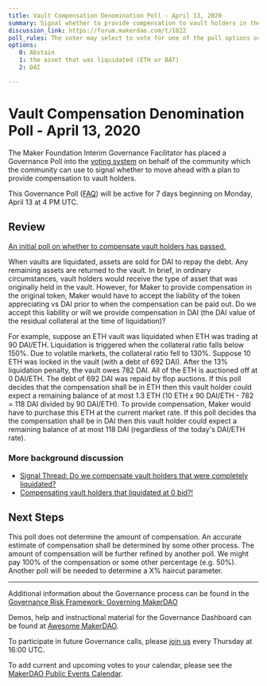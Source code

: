 ```yaml
---
title: Vault Compensation Denomination Poll - April 13, 2020
summary: Signal whether to provide compensation to vault holders in the vault's token (ETH/BAT) or in DAI
discussion_link: https://forum.makerdao.com/t/1822
poll_rules: The voter may select to vote for one of the poll options or they may elect to abstain from the poll entirely
options:
   0: Abstain
   1: the asset that was liquidated (ETH or BAT)
   2: DAI

---
```

# Vault Compensation Denomination Poll - April 13, 2020

The Maker Foundation Interim Governance Facilitator has placed a Governance Poll into the [voting system](https://vote.makerdao.com/polling) on behalf of the community which the community can use to signal whether to move ahead with a plan to provide compensation to vault holders.

This Governance Poll ([FAQ](https://community-development.makerdao.com/makerdao-scd-faqs/scd-faqs/governance)) will be active for 7 days beginning on Monday, April 13 at 4 PM UTC.

## Review

[An initial poll on whether to compensate vault holders has passed.](https://vote.makerdao.com/polling-proposal/qmwfvvguaf8rz8xwgv2cqnzzt9t5h6epzh17qmk2ue99y4)

When vaults are liquidated, assets are sold for DAI to repay the debt. Any remaining assets are returned to the vault. In brief, in ordinary circumstances, vault holders would receive the type of asset that was originally held in the vault. However, for Maker to provide compensation in the original token, Maker would have to accept the liability of the token appreciating vs DAI prior to when the compensation can be paid out. Do we accept this liability or will we provide compensation in DAI (the DAI value of the residual collateral at the time of liquidation)?

For example, suppose an ETH vault was liquidated when ETH was trading at 90 DAI/ETH. Liquidation is triggered when the collateral ratio falls below 150%. Due to volatile markets, the collateral ratio fell to 130%. Suppose 10 ETH was locked in the vault (with a debt of 692 DAI). After the 13% liquidation penalty, the vault owes 782 DAI. All of the ETH is auctioned off at 0 DAI/ETH. The debt of 692 DAI was repaid by flop auctions. If this poll decides that the compensation shall be in ETH then this vault holder could expect a remaining balance of at most 1.3 ETH (10 ETH x 90 DAI/ETH - 782 = 118 DAI divided by 90 DAI/ETH). To provide compensation, Maker would have to purchase this ETH at the current market rate. If this poll decides tha the compensation shall be in DAI then this vault holder could expect a remaining balance of at most 118 DAI (regardless of the today's DAI/ETH rate).

### More background discussion

* [Signal Thread: Do we compensate vault holders that were completely liquidated?](https://forum.makerdao.com/t/1713/43)
* [Compensating vault holders that liquidated at 0 bid?!](https://forum.makerdao.com/t/1541)

## Next Steps

This poll does not determine the amount of compensation. An accurate estimate of compensation shall be determined by some other process. The amount of compensation will be further refined by another poll. We might pay 100% of the compensation or some other percentage (e.g. 50%). Another poll will be needed to determine a X% haircut parameter.

---

Additional information about the Governance process can be found in the [Governance Risk Framework: Governing MakerDAO](https://community-development.makerdao.com/governance/governance-risk-framework)

Demos, help and instructional material for the Governance Dashboard can be found at [Awesome MakerDAO](https://awesome.makerdao.com/#voting).

To participate in future Governance calls, please [join us](https://community-development.makerdao.com/governance/governance-and-risk-meetings) every Thursday at 16:00 UTC.

To add current and upcoming votes to your calendar, please see the [MakerDAO Public Events Calendar](https://calendar.google.com/calendar/embed?src=makerdao.com_3efhm2ghipksegl009ktniomdk%40group.calendar.google.com&ctz=America%2FLos_Angeles).
